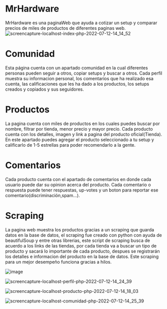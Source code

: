 # MrHardware 

MrHardware es una paginaWeb que ayuda a cotizar un setup y comparar precios de miles de productos de diferentes paginas web.
![screencapture-localhost-index-php-2022-07-12-14_14_52](https://user-images.githubusercontent.com/76752359/178565405-69108034-3bf9-49e8-8f5d-9d039afa6487.png)

# Comunidad
Esta página cuenta con un apartado comunidad en la cual diferentes personas pueden seguir a otros, copiar setups y buscar a otros. Cada perfil muestra su informacion personal,
los comentarios que ha realizado esa cuenta, las calificaciones que les ha dado a los productos, los setups creados y copiados y sus seguidores.

# Productos

La pagina cuenta con miles de productos en los cuales puedes buscar por nombre, filtrar por tienda, menor precio y mayor precio. Cada producto cuenta con los detalles,
imagen y link a pagina del producto oficial(Tienda). En este apartado puedes agregar el producto seleccionado a tu setup y calificarlo de 1-5 estrellas para poder recomendarlo
a la gente.

# Comentarios

Cada producto cuenta con el apartado de comentarios en donde cada usuario puede dar su opinion acerca del producto. Cada comentario o respuesta puede tener respuestas, 
up-votes y un boton para reportar ese comentario(discriminación,spam...).

# Scraping

La pagina web muestra los productos gracias a un scraping que guarda datos en la base de datos, el scraping fue creado con python con ayuda de beautifulSoup y entre otras librerias,
este script de scraping busca de acuerdo a los links de las tiendas, por cada tienda va a buscar un tipo de producto y sacará lo importante de cada producto, despues se registrarán
los detalles e informacion del producto en la base de datos. Este scraping para un mejor desempeño funciona gracias a hilos.

![image](https://user-images.githubusercontent.com/76752359/178567488-74dbdd87-4da4-4bfe-823c-ec04890beeba.png)

![screencapture-localhost-perfil-php-2022-07-12-14_24_39](https://user-images.githubusercontent.com/76752359/178567129-7c277432-8ba0-474d-8f2c-b0b1637692ef.png)

![screencapture-localhost-producto-php-2022-07-12-14_18_03](https://user-images.githubusercontent.com/76752359/178566086-fe58756f-147a-4400-867e-943b7233c13f.png)

![screencapture-localhost-comunidad-php-2022-07-12-14_25_39](https://user-images.githubusercontent.com/76752359/178567307-0ba606c8-5373-425f-91b2-edc4304059e7.png)
